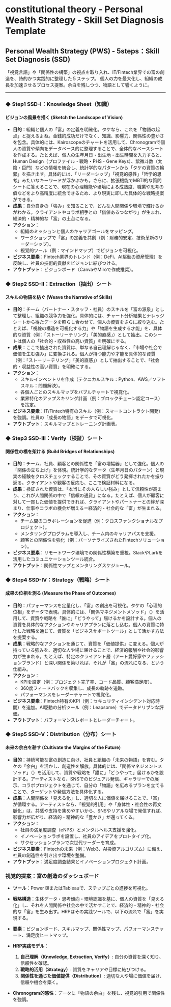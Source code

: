# constitutional theory - Personal Wealth Strategy - Skill Set Diagnosis Template

## Personal Wealth Strategy (PWS) - 5steps：Skill Set Diagnosis (SSD)

「視覚言語」や「関係性の構築」の視点を取り入れ、IT/Fintech業界での富の創造を、詩的かつ実践的に整理した５ステップ。
個人の力を最大化し、組織の成長を加速させるプロセス提案。余白を残しつつ、物語として響くように。

---

### ◆ Step1 SSD-I：Knowledge Sheet（知識）

#### ビジョンの風景を描く (Sketch the Landscape of Vision)

- **目的**：組織と個人の「富」の定義を明確化。タケなら、これを「物語の起点」と捉えるよね。金銭的成功だけでなく、知識、影響力、関係性の豊かさを包含。具体的には、Kairoscopeのチャートを活用して、Chronogramで個人の資質や傾向をデータベース的に整理することで、全体的なベースシートを作成する。たとえば、個人の生年月日・出生地・出生時間を入力すると、Human Design（プロファイル・戦略・PHS・Gene Keys）、紫微斗数（太陰・巨門）などの情報を統合し、統計学的なパターンから「タケの資質の輪郭」を描き出す。具体的には、「リーダーシップ」「視覚的感性」「哲学的思考」みたいなキーワードが浮かぶかも。さらに、拡張機能でMBTI的な質問シートに答えることで、現在の心理機能や環境による成熟度、職業や思考の癖などをより高精度に統合できるため、より現実に即した具体的な戦略提案ができる。
- **成果**：自分自身の「強み」を知ることで、どんな人間関係や環境で輝けるかがわかる。クライアントやコラボ相手との「価値あるつながり」が生まれ、経済的・精神的な「富」の土台になる。
- **アクション**：
  - 組織のミッションと個人のキャリアゴールをマッピング。
  - ワークショップで「富」の定義を共創（例：財務的安定、技術革新のリーダーシップ）。
  - 視覚的ツール（例：マインドマップ）でビジョンを可視化。
- **ビジネス要素**：Fintech業界のトレンド（例：DeFi、AI駆動の資産管理）を反映し、社員の技術的貢献をビジョンに結びつける。
- **アウトプット**：ビジョンボード（CanvaやMiroで作成推奨）。

### ◆ Step2 SSD-II：Extraction（抽出）シート

#### スキルの物語を紡ぐ (Weave the Narrative of Skills)

- **目的**：チーム（パートナー・スタッフ・社員）のスキルを「富の源泉」として整理し、組織の競争力を強化。具体的には、チャート分析結果とナレッジシートから得たデータを照らし合わせて、個人の資質をさらに絞り込む。たとえば、「視線の構造を可視化する力」や「物語を生成する才能」を、具体的な資質（例：「ストーリーテリング」「美的直感」）として抽出。このシートは個人の「社会的・収益性の高い資質」を明確にする。
- **成果**：ここで抽出された資質は、単なる自己理解じゃなく、「市場や社会で価値を生む強み」に変換される。個人が持つ能力や才能を具体的な資質（例：「ストーリーテリング」「美的直感」）として抽出することで、「社会的・収益性の高い資質」を明確にする。
- **アクション**：
  - スキルインベントリを作成（テクニカルスキル：Python、AWS／ソフトスキル：問題解決）。
  - 各個人ごとのスキルマップをバブルチャートで視覚化。
  - 業界特化のアップスキリング計画（例：ブロックチェーン認定コース）を策定。
- **ビジネス要素**：IT/Fintech特有のスキル（例：スマートコントラクト開発）を強調。社員の「成長の物語」をデータで可視化。
- **アウトプット**：スキルマップとトレーニング計画表。

### ◆ Step3 SSD-III：Verify（検証）シート

#### 関係性の橋を架ける (Build Bridges of Relationships)

- **目的**：チーム、社員、顧客との関係性を「富の増幅器」として強化。個人の「関係の立ち上げ」を体現。統計学的なデータ（生年月日のパターン）と現実の経験をクロスチェックすることで、その資質がどう発揮されたかを振り返る。クライアントや観客の反応も、ここで検証材料になる。
- **成果**：検証された資質は、「本当にその人らしい強み」として信頼性が高まり、これが人間関係の中で「信頼の通貨」になる。たとえば、個人が顧客に対して一貫した価値を提供できれば、クライアントやパートナーとの絆が深まり、仕事やコラボの機会が増える＝経済的・社会的な「富」が生まれる。
- **アクション**：
  - チーム間のコラボレーションを促進（例：クロスファンクショナルなプロジェクト）。
  - メンタリングプログラムを導入し、チーム内のキャリアパスを支援。
  - 顧客との関係性を強化（例：パーソナライズされたFintechソリューション）。
- **ビジネス要素**：リモートワーク環境での関係性構築を重視。SlackやLarkを活用したコミュニケーションツール統合。
- **アウトプット**：関係性マップとメンタリングスケジュール。

### ◆ Step4 SSD-IV：Strategy（戦略）シート

#### 成果の位相を測る (Measure the Phase of Outcomes)

- **目的**：パフォーマンスを定量化し、「富」の創出を可視化。タケの「心理的位相」をデータで表現。具体的には、「関係マネジメントメソッド」（）を活用して、資質や戦略を「誰に」「どうやって」届けるかを設計する。個人の資質を具体的なアクションやキャリアプランに落とし込む。個人の資質に特化した戦略を通じて、資質を「ビジネスサポートツール」として活かす方法を提案する。
- **成果**：戦略的なアクションを通じて、資質を「価値提供」に変える。個人が持っている強みを、適切な人や場に届けることで、経済的報酬や社会的影響力が生まれる。たとえば、特定のクライアント層（アート愛好家やファッションブランド）と深い関係を築ければ、それが「富」の流れになる、という仕組み。
- **アクション**：
  - KPIを設定（例：プロジェクト完了率、コード品質、顧客満足度）。
  - 360度フィードバックを収集し、成長の軌跡を追跡。
  - パフォーマンスをレーダーチャートで視覚化。
- **ビジネス要素**：Fintech特有のKPI（例：セキュリティインシデント対応時間）を追加。AI駆動の分析ツール（例：Leapsome）でデータドリブンな評価。
- **アウトプット**：パフォーマンスレポートとレーダーチャート。

### ◆ Step5 SSD-V：Distribution（分布）シート

#### 未来の余白を耕す (Cultivate the Margins of the Future)

- **目的**：持続可能な富の創造に向け、社員と組織の「未来の物語」を育む。タケの「余白」を活かし、創造性を解放。具体的には、「関係マネジメントメソッド」（）を活用して、資質や戦略を「誰に」「どうやって」届けるかを設計する。アーティストなら、SNSでのビジュアル発信、ギャラリーでの展示、コラボプロジェクトを通じて、自分の「物語」を広めるプランを立てることで、ターゲットや発信方法を具体化する。
- **成果**：人間関係を「見える化」し、適切な人に価値を届けることで、「富」が循環する。アーティストなら、「視覚的引用」や「身体性・社会性の再文脈化」は、共感や支持を集めやすいから、SNSやリアルな場で発信すれば、影響力が広がり、経済的・精神的な「豊かさ」が還ってくる。
- **アクション**：
  - 社員の満足度調査（eNPS）とメンタルヘルス支援を強化。
  - イノベーションラボを設置し、社員のアイデアをプロトタイプ化。
  - サクセッションプランで次世代リーダーを育成。
- **ビジネス要素**：Fintechの未来（例：Web3、AI投資アルゴリズム）に備え、社員の創造性を引き出す環境を整備。
- **アウトプット**：満足度調査結果とイノベーションプロジェクト計画。

### 視覚的提案：富の創造のダッシュボード

- **ツール**：Power BIまたはTableauで、ステップごとの進捗を可視化。
- **戦略構造**：生体データ・思考傾向・環境認識を基に、個人の資質を「見える化」し、それを人間関係や社会の中で活かすことで、経済的・精神的・社会的な「富」を生み出す。HRPはその実践ツールで、以下の流れで「富」を実現する。
- **要素**：ビジョンボード、スキルマップ、関係性マップ、パフォーマンスチャート、満足度ヒートマップ。
- **HRP実践モデル**：
  1. **自己理解（Knowledge, Extraction, Verify）**: 自分の資質を深く知り、信頼性を確認。
  2. **戦略的活用（Strategy）**: 資質をキャリアや目標に結びつける。
  3. **関係性を通じた価値提供（Distribution）**: 適切な人や場に価値を届け、信頼や機会を築く。


- **Chronogram的感性**：データに「物語の余白」を残し、視覚的引用で関係性を強調。
